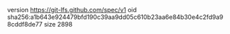 version https://git-lfs.github.com/spec/v1
oid sha256:a1b643e924479bfd190c39aa9dd05c610b23aa6e84b30e4c2fd9a98cddf8de77
size 2898
